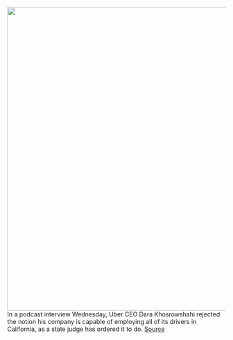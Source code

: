 <img src='https://cdn.vox-cdn.com/thumbor/48Tatm5E5vQomOPE6qj69JpHaSs=/0x0:2040x1360/1200x800/filters:focal(857x517:1183x843)/cdn.vox-cdn.com/uploads/chorus_image/image/67228544/pcheung180509_2560_0001.0.jpg' width='700px' /><br/>
In a podcast interview Wednesday, Uber CEO Dara Khosrowshahi rejected the notion his company is capable of employing all of its drivers in California, as a state judge has ordered it to do.
<a href='https://www.theverge.com/2020/8/19/21376009/uber-ceo-interivew-california-ab5-drivers-khosrowshahi'> Source <a/>